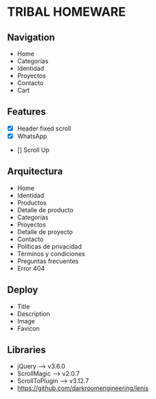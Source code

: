 # TRIBAL HOMEWARE

## Navigation
- Home
- Categorías
- Identidad
- Proyectos
- Contacto
- Cart

## Features
- [x] Header fixed scroll
- [x] WhatsApp
- [] Scroll Up

## Arquitectura
- Home
- Identidad
- Productos
- Detalle de producto
- Categorías
- Proyectos
- Detalle de proyecto
- Contacto
- Políticas de privacidad
- Términos y condiciones
- Preguntas frecuentes
- Error 404

## Deploy
- Title
- Description
- Image
- Favicon

## Libraries
- jQuery –> v3.6.0
- ScrollMagic –> v2.0.7
- ScrollToPlugin –> v3.12.7
- https://github.com/darkroomengineering/lenis

